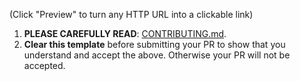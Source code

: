 (Click "Preview" to turn any HTTP URL into a clickable link)

1. **PLEASE CAREFULLY READ**: [CONTRIBUTING.md](../CONTRIBUTING.md).
2. **Clear this template** before submitting your PR to show that you understand and accept the above. Otherwise your PR will not be accepted.
